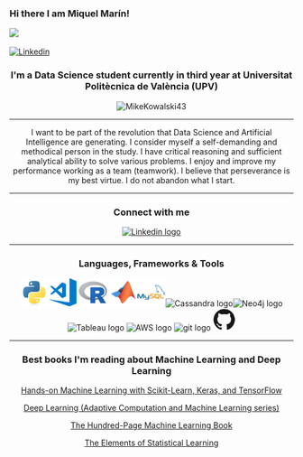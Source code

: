 ### Hi there I am **Miquel Marín**! 
<img src="https://raw.githubusercontent.com/MartinHeinz/MartinHeinz/master/wave.gif" width="30px"> 

[![Linkedin](https://img.shields.io/badge/-LinkedIn-blue?style=flat&logo=Linkedin&logoColor=white&link=https://www.linkedin.com/in/miquel-marin-colome/)](https://www.linkedin.com/in/miquel-marin-colome/)

<h3 align="center">I'm a Data Science student currently in third year at Universitat Politècnica de València (UPV)</h3>

<p align="center"> <img src="https://komarev.com/ghpvc/?username=MikeKowalski43" alt="MikeKowalski43" /> </p>

---

<p align="center">
I want to be part of the revolution that Data Science and Artificial Intelligence are generating. I consider myself a self-demanding and methodical person in the study. I have critical reasoning and sufficient analytical ability to solve various problems. I enjoy and improve my performance working as a team (teamwork). I believe that perseverance is my best virtue. I do not abandon what I start.
</p>

---

<h3 align="center">Connect with me</h3>

<p align="center">
<a href="https://www.linkedin.com/in/miquel-marin-colome/" rel="nonfollow"> 
  <img src="https://cdn.worldvectorlogo.com/logos/linkedin-icon-2.svg" alt="Linkedin logo" width="50" height="40">
</a>
</p>


--- 
<h3 align="center">Languages, Frameworks & Tools</h3>


<p align="center">
<img src="https://github.com/devicons/devicon/blob/master/icons/python/python-original.svg" alt="Python logo" width="50" height="50"><img src="https://raw.githubusercontent.com/github/explore/80688e429a7d4ef2fca1e82350fe8e3517d3494d/topics/visual-studio-code/visual-studio-code.png" alt="VsCode logo" width="50" height="50"> <img src="https://github.com/devicons/devicon/blob/master/icons/r/r-original.svg" alt="R logo" width="50" height="50"> <img src="https://github.com/devicons/devicon/blob/master/icons/matlab/matlab-original.svg" alt="Matlab logo" width="50" height="50"><img src="https://github.com/devicons/devicon/blob/master/icons/mysql/mysql-original-wordmark.svg" alt="mysql logo" width="50" height="50"><img src="https://cdn.worldvectorlogo.com/logos/cassandra.svg" alt="Cassandra logo" width="50" height="40"><img src="https://cdn.worldvectorlogo.com/logos/neo4j.svg" alt="Neo4j logo" width="50" height="40"><img src="https://cdn.worldvectorlogo.com/logos/tableau-software.svg" alt="Tableau logo" width="50" height="42"> <img src="https://cdn.worldvectorlogo.com/logos/amazon-web-services-2.svg" alt="AWS logo" width="50" height="50">   <img src="https://cdn.worldvectorlogo.com/logos/git-icon.svg" alt="git logo" width="40" height="40"> <img src="https://github.com/devicons/devicon/blob/master/icons/github/github-original.svg" alt="github logo" width="40" height="40">
</p>

---

<h3 align="center"> Best books I'm reading about Machine Learning and Deep Learning</h3>

<p align="center">
<a href="https://www.amazon.es/Hands-Machine-Learning-Scikit-Learn-TensorFlow/dp/1492032646" rel="nonfollow"> Hands-on Machine Learning with Scikit-Learn, Keras, and TensorFlow</a></p>
<p align="center"><a href="https://www.amazon.es/Deep-Learning-Ian-Goodfellow/dp/0262035618" rel="nonfollow"> Deep Learning (Adaptive Computation and Machine Learning series)</a></p>
<p align="center"><a href="https://www.amazon.com/gp/product/1999579518/ref=as_li_tl?ie=UTF8&camp=1789&creative=9325&creativeASIN=1999579518&linkCode=as2&tag=themlbook-20&linkId=012a51085af753d857de22e9e5d6ae30" rel="nonfollow">The Hundred-Page Machine Learning Book</a></p>
<p align="center"><a href="https://web.stanford.edu/~hastie/ElemStatLearn/" rel="nonfollow">The Elements of Statistical Learning</a></p>


<!--
**MikeKowalski43/MikeKowalski43** is a ✨ _special_ ✨ repository because its `README.md` (this file) appears on your GitHub profile.

Here are some ideas to get you started:

- 🔭 I’m currently working on ...
- 🌱 I’m currently learning ...
- 👯 I’m looking to collaborate on ...
- 🤔 I’m looking for help with ...
- 💬 Ask me about ...
- 📫 How to reach me: ...
- 😄 Pronouns: ...
- ⚡ Fun fact: ...
-->
